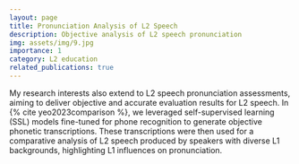 ```yaml
---
layout: page
title: Pronunciation Analysis of L2 Speech
description: Objective analysis of L2 speech pronunciation
img: assets/img/9.jpg
importance: 1
category: L2 education
related_publications: true
---
```


My research interests also extend to L2 speech pronunciation assessments, aiming to deliver objective and accurate evaluation results for L2 speech. In {% cite yeo2023comparison %}, we leveraged self-supervised learning (SSL) models fine-tuned for phone recognition to generate objective phonetic transcriptions. These transcriptions were then used for a comparative analysis of L2 speech produced by speakers with diverse L1 backgrounds, highlighting L1 influences on pronunciation.
